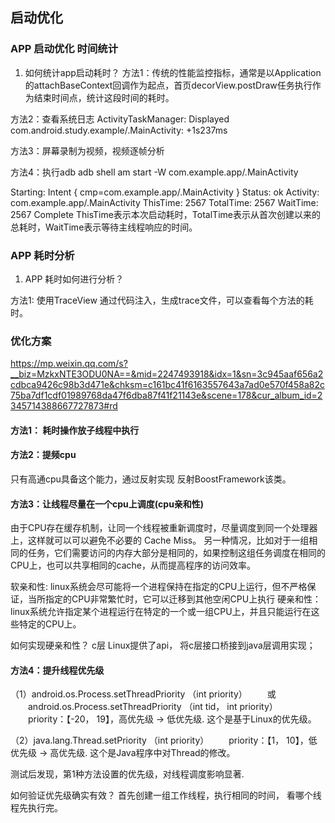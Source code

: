 ## 启动优化

### APP 启动优化 时间统计
1. 如何统计app启动耗时？
方法1：传统的性能监控指标，通常是以Application的attachBaseContext回调作为起点，首页decorView.postDraw任务执行作为结束时间点，统计这段时间的耗时。

方法2：查看系统日志
ActivityTaskManager: Displayed com.android.study.example/.MainActivity: +1s237ms

方法3：屏幕录制为视频，视频逐帧分析

方法4：执行adb
adb shell am start -W com.example.app/.MainActivity

Starting: Intent { cmp=com.example.app/.MainActivity }
Status: ok
Activity: com.example.app/.MainActivity
ThisTime: 2567
TotalTime: 2567
WaitTime: 2567
Complete
ThisTime表示本次启动耗时，TotalTime表示从首次创建以来的总耗时，WaitTime表示等待主线程响应的时间。


### APP 耗时分析
1. APP 耗时如何进行分析？

方法1: 使用TraceView
通过代码注入，生成trace文件，可以查看每个方法的耗时。


### 优化方案
https://mp.weixin.qq.com/s?__biz=MzkxNTE3ODU0NA==&mid=2247493918&idx=1&sn=3c945aaf656a2cdbca9426c98b3d471e&chksm=c161bc41f6163557643a7ad0e570f458a82c75ba7df1cdf01989768da47f6dba87f41f21143e&scene=178&cur_album_id=2345714388667727873#rd

#### 方法1： 耗时操作放子线程中执行

#### 方法2：提频cpu
只有高通cpu具备这个能力，通过反射实现 反射BoostFramework该类。

#### 方法3：让线程尽量在一个cpu上调度(cpu亲和性)
由于CPU存在缓存机制，让同一个线程被重新调度时，尽量调度到同一个处理器上，这样就可以可以避免不必要的 Cache Miss。
另一种情况，比如对于一组相同的任务，它们需要访问的内存大部分是相同的，如果控制这组任务调度在相同的CPU上，也可以共享相同的cache，从而提高程序的访问效率。

软亲和性: linux系统会尽可能将一个进程保持在指定的CPU上运行，但不严格保证，当所指定的CPU非常繁忙时，它可以迁移到其他空闲CPU上执行
硬亲和性：linux系统允许指定某个进程运行在特定的一个或一组CPU上，并且只能运行在这些特定的CPU上。

如何实现硬亲和性？
c层 Linux提供了api， 将c层接口桥接到java层调用实现；

#### 方法4：提升线程优先级
（1）android.os.Process.setThreadPriority （int priority）
　　或
　　android.os.Process.setThreadPriority （int tid， int priority）
　　priority：【-20， 19】，高优先级 -> 低优先级.
这个是基于Linux的优先级。

（2）java.lang.Thread.setPriority （int priority）
　　priority：【1， 10】，低优先级 -> 高优先级.
这个是Java程序中对Thread的修改。

测试后发现，第1种方法设置的优先级，对线程调度影响显著.

如何验证优先级确实有效？
首先创建一组工作线程，执行相同的时间， 看哪个线程先执行完。






